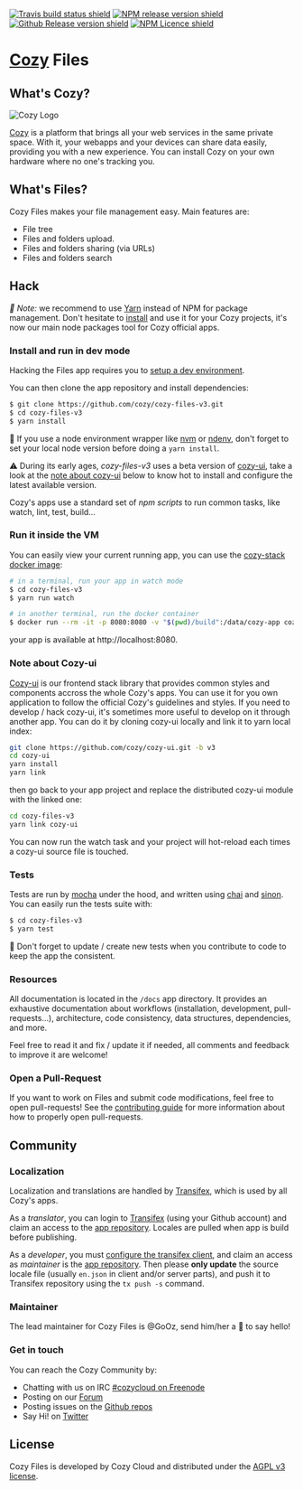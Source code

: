 [![Travis build status shield](https://img.shields.io/travis/cozy/cozy-files-v3.svg?branch=master)](https://travis-ci.org/cozy/cozy-files-v3)
[![NPM release version shield](https://img.shields.io/npm/v/cozy-files-v3.svg)](https://www.npmjs.com/package/cozy-files-v3)
[![Github Release version shield](https://img.shields.io/github/tag/cozy/cozy-files-v3.svg)](https://github.com/cozy/cozy-files-v3/releases)
[![NPM Licence shield](https://img.shields.io/npm/l/cozy-files-v3.svg)](https://github.com/cozy/cozy-files-v3/blob/master/LICENSE)


[Cozy] Files
=======================


What's Cozy?
------------

![Cozy Logo](https://cdn.rawgit.com/cozy/cozy-guidelines/master/templates/cozy_logo_small.svg)

[Cozy] is a platform that brings all your web services in the same private space.  With it, your webapps and your devices can share data easily, providing you with a new experience. You can install Cozy on your own hardware where no one's tracking you.


What's Files?
------------------

Cozy Files makes your file management easy. Main features are:

- File tree
- Files and folders upload.
- Files and folders sharing (via URLs)
- Files and folders search


Hack
----

_:pushpin: Note:_ we recommend to use [Yarn] instead of NPM for package management. Don't hesitate to [install][yarn-install] and use it for your Cozy projects, it's now our main node packages tool for Cozy official apps.

### Install and run in dev mode

Hacking the Files app requires you to [setup a dev environment][setup].

You can then clone the app repository and install dependencies:

```sh
$ git clone https://github.com/cozy/cozy-files-v3.git
$ cd cozy-files-v3
$ yarn install
```

:pushpin: If you use a node environment wrapper like [nvm] or [ndenv], don't forget to set your local node version before doing a `yarn install`.

:warning: During its early ages, _cozy-files-v3_ uses a beta version of [cozy-ui], take a look at the [note about cozy-ui](#note-about-cozy-ui) below to know hot to install and configure the latest available version.

Cozy's apps use a standard set of _npm scripts_ to run common tasks, like watch, lint, test, build…


### Run it inside the VM

You can easily view your current running app, you can use the [cozy-stack docker image][cozy-stack-docker]:

```sh
# in a terminal, run your app in watch mode
$ cd cozy-files-v3
$ yarn run watch
```

```sh
# in another terminal, run the docker container
$ docker run --rm -it -p 8080:8080 -v "$(pwd)/build":/data/cozy-app cozy/cozy-app-dev
```

your app is available at http://localhost:8080.


### Note about Cozy-ui

[Cozy-ui] is our frontend stack library that provides common styles and components accross the whole Cozy's apps. You can use it for you own application to follow the official Cozy's guidelines and styles. If you need to develop / hack cozy-ui, it's sometimes more useful to develop on it through another app. You can do it by cloning cozy-ui locally and link it to yarn local index:

```sh
git clone https://github.com/cozy/cozy-ui.git -b v3
cd cozy-ui
yarn install
yarn link
```

then go back to your app project and replace the distributed cozy-ui module with the linked one:

```sh
cd cozy-files-v3
yarn link cozy-ui
```

You can now run the watch task and your project will hot-reload each times a cozy-ui source file is touched.


### Tests

Tests are run by [mocha] under the hood, and written using [chai] and [sinon]. You can easily run the tests suite with:

```sh
$ cd cozy-files-v3
$ yarn test
```

:pushpin: Don't forget to update / create new tests when you contribute to code to keep the app the consistent.


### Resources

All documentation is located in the `/docs` app directory. It provides an exhaustive documentation about workflows (installation, development, pull-requests…), architecture, code consistency, data structures, dependencies, and more.

Feel free to read it and fix / update it if needed, all comments and feedback to improve it are welcome!


### Open a Pull-Request

If you want to work on Files and submit code modifications, feel free to open pull-requests! See the [contributing guide][contribute] for more information about how to properly open pull-requests.


Community
---------

### Localization

Localization and translations are handled by [Transifex][tx], which is used by all Cozy's apps.

As a _translator_, you can login to [Transifex][tx-signin] (using your Github account) and claim an access to the [app repository][tx-app]. Locales are pulled when app is build before publishing.

As a _developer_, you must [configure the transifex client][tx-client], and claim an access as _maintainer_ is the [app repository][tx-app]. Then please **only update** the source locale file (usually `en.json` in client and/or server parts), and push it to Transifex repository using the `tx push -s` command.


### Maintainer

The lead maintainer for Cozy Files is @GoOz, send him/her a :beers: to say hello!


### Get in touch

You can reach the Cozy Community by:

- Chatting with us on IRC [#cozycloud on Freenode][freenode]
- Posting on our [Forum][forum]
- Posting issues on the [Github repos][github]
- Say Hi! on [Twitter][twitter]


License
-------

Cozy Files is developed by Cozy Cloud and distributed under the [AGPL v3 license][agpl-3.0].



[cozy]: https://cozy.io "Cozy Cloud"
[setup]: https://dev.cozy.io/#set-up-the-development-environment "Cozy dev docs: Set up the Development Environment"
[yarn]: https://yarnpkg.com/
[yarn-install]: https://yarnpkg.com/en/docs/install
[cozy-ui]: https://github.com/cozy/cozy-ui/
[cozy-stack-docker]: https://github.com/cozy/cozy-stack/blob/master/docs/client-app-dev.md#with-docker
[doctypes]: https://dev.cozy.io/#main-document-types
[bill-doctype]: https://github.com/cozy-labs/konnectors/blob/master/server/models/bill.coffee
[konnector-doctype]: https://github.com/cozy-labs/konnectors/blob/master/server/models/konnector.coffee
[konnectors]: https://github.com/cozy-labs/konnectors
[agpl-3.0]: https://www.gnu.org/licenses/agpl-3.0.html
[contribute]: CONTRIBUTING.md
[tx]: https://www.transifex.com/cozy/
[tx-signin]: https://www.transifex.com/signin/
[tx-app]: https://www.transifex.com/cozy/cozy-files-v3/dashboard/
[tx-client]: http://docs.transifex.com/client/
[freenode]: http://webchat.freenode.net/?randomnick=1&channels=%23cozycloud&uio=d4
[forum]: https://forum.cozy.io/
[github]: https://github.com/cozy/
[twitter]: https://twitter.com/mycozycloud
[nvm]: https://github.com/creationix/nvm
[ndenv]: https://github.com/riywo/ndenv
[cozy-dev]: https://github.com/cozy/cozy-dev/
[cozy-ui]: https://github.com/cozy/cozy-ui.git
[mocha]: https://mochajs.org/
[chai]: http://chaijs.com/
[sinon]: http://sinonjs.org/
[checkbox]: https://help.github.com/articles/basic-writing-and-formatting-syntax/#task-lists
